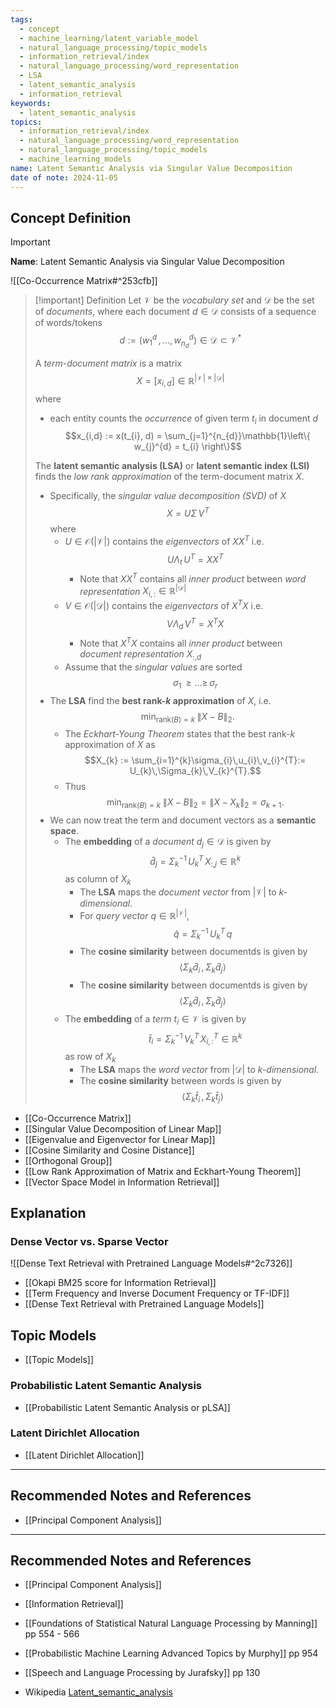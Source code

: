 ```yaml
---
tags:
  - concept
  - machine_learning/latent_variable_model
  - natural_language_processing/topic_models
  - information_retrieval/index
  - natural_language_processing/word_representation
  - LSA
  - latent_semantic_analysis
  - information_retrieval
keywords:
  - latent_semantic_analysis
topics:
  - information_retrieval/index
  - natural_language_processing/word_representation
  - natural_language_processing/topic_models
  - machine_learning_models
name: Latent Semantic Analysis via Singular Value Decomposition
date of note: 2024-11-05
---
```


## Concept Definition

>[!important]
>**Name**: Latent Semantic Analysis via Singular Value Decomposition

![[Co-Occurrence Matrix#^253cfb]]

>[!important] Definition
>Let $\mathcal{V}$ be the *vocabulary set* and $\mathcal{D}$ be the set of *documents*, where each document $d\in \mathcal{D}$ consists of a sequence of words/tokens $$d := (w_{1}^{d} \,{,}\ldots{,}\,w_{n_{d}}^{d}) \in \mathcal{D} \subset \mathcal{V}^{*}$$
>
>A *term-document matrix* is a matrix $$X = [x_{i,d}] \in \mathbb{R}^{|\mathcal{V}| \times |\mathcal{D}|}$$ where
>- each entity counts the *occurrence* of given term $t_{i}$ in document $d$  $$x_{i,d} := x(t_{i}, d) = \sum_{j=1}^{n_{d}}\mathbb{1}\left\{ w_{j}^{d} = t_{i} \right\}$$
>  
>The **latent semantic analysis (LSA)** or **latent semantic index (LSI)**  finds the *low rank approximation* of the term-document matrix $X$.
>- Specifically,  the *singular value decomposition (SVD)* of $X$ $$X = U\Sigma\,V^{T}$$ where 
>	- $U\in \mathcal{O}(|\mathcal{V}|)$ contains the *eigenvectors* of $X X^{T}$ i.e. $$U\Lambda_{t}\,U^{T} = X X^{T}$$ 
>		- Note that  $X X^{T}$ contains all *inner product* between *word representation* $X_{i,:} \in \mathbb{R}^{|\mathcal{D}|}$
>	- $V\in \mathcal{O}(|\mathcal{D}|)$ contains the *eigenvectors* of $X^{T} X$ i.e. $$V\Lambda_{d}\,V^{T} = X^{T} X$$ 
>		- Note that  $X^{T} X$ contains all *inner product* between *document representation* $X_{:,d}$
>	- Assume that the *singular values* are sorted $$\sigma_{1} \,{\ge}\ldots{\ge}\,\sigma_{r}$$
>- The **LSA** find the **best rank-$k$ approximation** of $X$, i.e. $$\min_{\text{rank}(B) = k}\;\lVert X - B \rVert_{2}.$$ 
>	- The *Eckhart-Young Theorem* states that the best rank-$k$ approximation of $X$ as $$X_{k} := \sum_{i=1}^{k}\sigma_{i}\,u_{i}\,v_{i}^{T}:= U_{k}\,\Sigma_{k}\,V_{k}^{T}.$$ 
>	- Thus  $$\min_{\text{rank}(B) = k}\;\lVert X - B \rVert_{2} = \lVert X - X_{k} \rVert_{2} = \sigma_{k+1}.$$ 
>- We can now treat the term and document vectors as a **semantic space**.
>	- The **embedding** of a *document* $d_{j}\in \mathcal{D}$ is given by $$\hat{d}_{j} = \Sigma_{k}^{-1}\,U_{k}^{T}\,X_{:,j}  \in \mathbb{R}^{k}$$ as column of $X_{k}$
>		- The **LSA** maps the *document vector* from $|\mathcal{V}|$ to *$k$-dimensional*.
>		- For *query vector* $q\in \mathbb{R}^{|\mathcal{V}|}$, $$\hat{q} = \Sigma_{k}^{-1}\,U_{k}^{T}\,q$$
>		- The **cosine similarity** between documentds is given by $$\left\langle  \Sigma_{k}\hat{d}_{i} \,,\, \Sigma_{k}\hat{d}_{j}   \right\rangle$$
>		- The **cosine similarity** between documentds is given by $$\left\langle  \Sigma_{k}\hat{d}_{i} \,,\, \Sigma_{k}\hat{d}_{j}   \right\rangle$$
>	- The **embedding** of a *term* $t_{i}\in \mathcal{V}$ is given by $$\hat{t}_{i} = \Sigma_{k}^{-1}\,V_{k}^{T}\,X_{i,:}^{T}  \in \mathbb{R}^{k}$$ as row of $X_{k}$
>		- The **LSA** maps the *word vector* from $|\mathcal{D}|$ to *$k$-dimensional*.
>		- The **cosine similarity** between words is given by $$\left\langle  \Sigma_{k}\hat{t}_{i} \,,\, \Sigma_{k}\hat{t}_{j}   \right\rangle$$

- [[Co-Occurrence Matrix]]
- [[Singular Value Decomposition of Linear Map]]
- [[Eigenvalue and Eigenvector for Linear Map]]
- [[Cosine Similarity and Cosine Distance]]
- [[Orthogonal Group]]
- [[Low Rank Approximation of Matrix and Eckhart-Young Theorem]]
- [[Vector Space Model in Information Retrieval]]


## Explanation

### Dense Vector vs. Sparse Vector

![[Dense Text Retrieval with Pretrained Language Models#^2c7326]]

- [[Okapi BM25 score for Information Retrieval]]
- [[Term Frequency and Inverse Document Frequency or TF-IDF]]
- [[Dense Text Retrieval with Pretrained Language Models]]

## Topic Models

- [[Topic Models]]

### Probabilistic Latent Semantic Analysis

- [[Probabilistic Latent Semantic Analysis or pLSA]]

### Latent Dirichlet Allocation

- [[Latent Dirichlet Allocation]]


-----------
##  Recommended Notes and References




- [[Principal Component Analysis]]




-----------
##  Recommended Notes and References




- [[Principal Component Analysis]]
- [[Information Retrieval]]


- [[Foundations of Statistical Natural Language Processing by Manning]] pp 554 - 566
- [[Probabilistic Machine Learning Advanced Topics by Murphy]] pp 954
- [[Speech and Language Processing by Jurafsky]] pp 130
- Wikipedia [Latent_semantic_analysis](https://en.wikipedia.org/wiki/Latent_semantic_analysis)